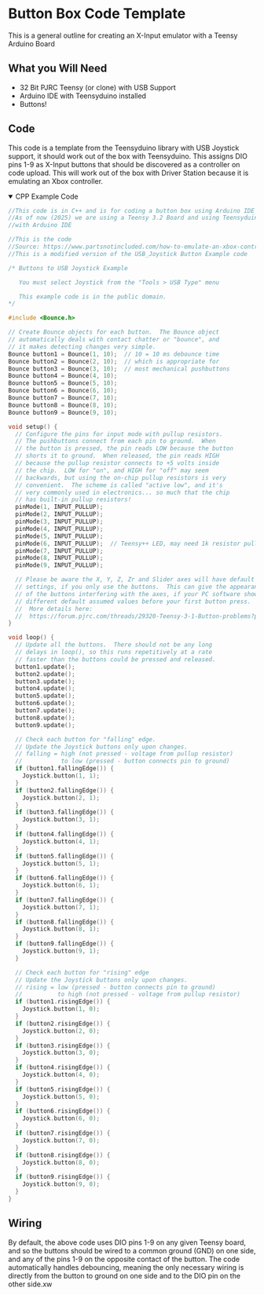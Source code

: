 # Button Box Code Template

This is a general outline for creating an X-Input emulator with a Teensy Arduino Board

## What you Will Need
  - 32 Bit PJRC Teensy (or clone) with USB Support
  - Arduino IDE with Teensyduino installed
  - Buttons!

## Code
This code is a template from the Teensyduino library with USB Joystick support, it should work out of the box with Teensyduino. This assigns DIO pins 1-9 as X-Input buttons that should be discovered as a controller on code upload. This will work out of the box with Driver Station because it is emulating an Xbox controller.

<details open>
<summary>CPP Example Code</summary>

```cpp
//This code is in C++ and is for coding a button box using Arduino IDE 
//As of now (2025) we are using a Teensy 3.2 Board and using Teensyduino 
//with Arduino IDE

//This is the code
//Source: https://www.partsnotincluded.com/how-to-emulate-an-xbox-controller-with-arduino-xinput/ 
//This is a modified version of the USB_Joystick Button Example code

/* Buttons to USB Joystick Example

   You must select Joystick from the "Tools > USB Type" menu

   This example code is in the public domain.
*/

#include <Bounce.h>

// Create Bounce objects for each button.  The Bounce object
// automatically deals with contact chatter or "bounce", and
// it makes detecting changes very simple.
Bounce button1 = Bounce(1, 10);  // 10 = 10 ms debounce time
Bounce button2 = Bounce(2, 10);  // which is appropriate for
Bounce button3 = Bounce(3, 10);  // most mechanical pushbuttons
Bounce button4 = Bounce(4, 10);
Bounce button5 = Bounce(5, 10);
Bounce button6 = Bounce(6, 10);
Bounce button7 = Bounce(7, 10);
Bounce button8 = Bounce(8, 10);
Bounce button9 = Bounce(9, 10);

void setup() {
  // Configure the pins for input mode with pullup resistors.
  // The pushbuttons connect from each pin to ground.  When
  // the button is pressed, the pin reads LOW because the button
  // shorts it to ground.  When released, the pin reads HIGH
  // because the pullup resistor connects to +5 volts inside
  // the chip.  LOW for "on", and HIGH for "off" may seem
  // backwards, but using the on-chip pullup resistors is very
  // convenient.  The scheme is called "active low", and it's
  // very commonly used in electronics... so much that the chip
  // has built-in pullup resistors!
  pinMode(1, INPUT_PULLUP);
  pinMode(2, INPUT_PULLUP);
  pinMode(3, INPUT_PULLUP);
  pinMode(4, INPUT_PULLUP);
  pinMode(5, INPUT_PULLUP);
  pinMode(6, INPUT_PULLUP);  // Teensy++ LED, may need 1k resistor pullup
  pinMode(7, INPUT_PULLUP);
  pinMode(8, INPUT_PULLUP);
  pinMode(9, INPUT_PULLUP);

  // Please be aware the X, Y, Z, Zr and Slider axes will have default
  // settings, if you only use the buttons.  This can give the appearance
  // of the buttons interfering with the axes, if your PC software shows
  // different default assumed values before your first button press.
  //  More details here:
  //  https://forum.pjrc.com/threads/29320-Teensy-3-1-Button-problems?p=80275#post80275
}

void loop() {
  // Update all the buttons.  There should not be any long
  // delays in loop(), so this runs repetitively at a rate
  // faster than the buttons could be pressed and released.
  button1.update();
  button2.update();
  button3.update();
  button4.update();
  button5.update();
  button6.update();
  button7.update();
  button8.update();
  button9.update();

  // Check each button for "falling" edge.
  // Update the Joystick buttons only upon changes.
  // falling = high (not pressed - voltage from pullup resistor)
  //           to low (pressed - button connects pin to ground)
  if (button1.fallingEdge()) {
    Joystick.button(1, 1);
  }
  if (button2.fallingEdge()) {
    Joystick.button(2, 1);
  }
  if (button3.fallingEdge()) {
    Joystick.button(3, 1);
  }
  if (button4.fallingEdge()) {
    Joystick.button(4, 1);
  }
  if (button5.fallingEdge()) {
    Joystick.button(5, 1);
  }
  if (button6.fallingEdge()) {
    Joystick.button(6, 1);
  }
  if (button7.fallingEdge()) {
    Joystick.button(7, 1);
  }
  if (button8.fallingEdge()) {
    Joystick.button(8, 1);
  }
  if (button9.fallingEdge()) {
    Joystick.button(9, 1);
  }

  // Check each button for "rising" edge
  // Update the Joystick buttons only upon changes.
  // rising = low (pressed - button connects pin to ground)
  //          to high (not pressed - voltage from pullup resistor)
  if (button1.risingEdge()) {
    Joystick.button(1, 0);
  }
  if (button2.risingEdge()) {
    Joystick.button(2, 0);
  }
  if (button3.risingEdge()) {
    Joystick.button(3, 0);
  }
  if (button4.risingEdge()) {
    Joystick.button(4, 0);
  }
  if (button5.risingEdge()) {
    Joystick.button(5, 0);
  }
  if (button6.risingEdge()) {
    Joystick.button(6, 0);
  }
  if (button7.risingEdge()) {
    Joystick.button(7, 0);
  }
  if (button8.risingEdge()) {
    Joystick.button(8, 0);
  }
  if (button9.risingEdge()) {
    Joystick.button(9, 0);
  }
}
```
</details>

## Wiring
By default, the above code uses DIO pins 1-9 on any given Teensy board, and so the buttons should be wired to a common ground (GND) on one side, and any of the pins 1-9 on the opposite contact of the button. The code automatically handles debouncing, meaning the only necessary wiring is directly from the button to ground on one side and to the DIO pin on the other side.xw